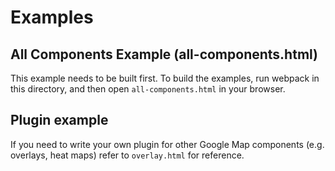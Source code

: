 # Examples

## All Components Example (all-components.html)

This example needs to be built first. To build the examples, run webpack in this directory, and then
open `all-components.html` in your browser.

## Plugin example

If you need to write your own plugin for other Google Map components (e.g. overlays, heat maps)
refer to `overlay.html` for reference.


